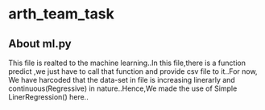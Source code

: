 # arth_team_task

## About ml.py
This file is realted to the machine learning..In this file,there is a function predict ,we just have to call that  function and provide csv file to it..For now, We  have harcoded that the data-set in file is increasing linerarly and continuous(Regressive) in nature..Hence,We made the use of Simple LinerRegression() here..
